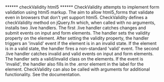 ****** checkValidity html5 ******
CheckValidity attempts to implement form validation using html5 markup. The aim
to allow html5_forms that validate even in browsers that don't yet support
html5.
CheckValidity defines a checkValidity method on jQuery.fn which, when called
with no arguments, installs two .live handlers.
The first .live handler catches changes and submit events on input and form
elements. The handler sets the validity property on the element. After setting
the validity property, the handler triggers an 'invalid' event if the element
is in an invalid state. If the element is in a valid state, the handler fires a
non-standard 'valid' event.
The second .live handler catches invalid and valid events on input and form
elements. The handler sets a valid/invalid class on the elements. If the event
is 'invalid', the handler also fills in the .error element in the label for the
element.
CheckValidity can also be called with arguments for additional functionality.
See the documentation.
